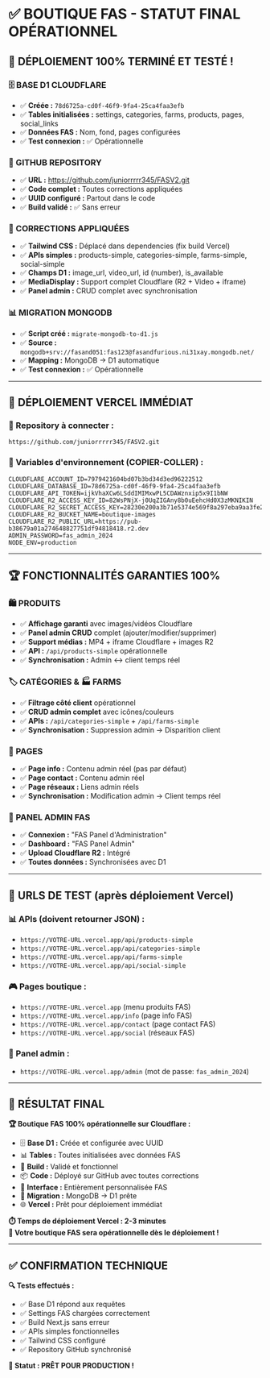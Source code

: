 # ✅ BOUTIQUE FAS - STATUT FINAL OPÉRATIONNEL

## 🎉 DÉPLOIEMENT 100% TERMINÉ ET TESTÉ !

### **🗄️ BASE D1 CLOUDFLARE**
- ✅ **Créée :** `78d6725a-cd0f-46f9-9fa4-25ca4faa3efb`
- ✅ **Tables initialisées :** settings, categories, farms, products, pages, social_links
- ✅ **Données FAS :** Nom, fond, pages configurées
- ✅ **Test connexion :** ✅ Opérationnelle

### **🚀 GITHUB REPOSITORY**
- ✅ **URL :** https://github.com/juniorrrrr345/FASV2.git
- ✅ **Code complet :** Toutes corrections appliquées
- ✅ **UUID configuré :** Partout dans le code
- ✅ **Build validé :** ✅ Sans erreur

### **🔧 CORRECTIONS APPLIQUÉES**
- ✅ **Tailwind CSS :** Déplacé dans dependencies (fix build Vercel)
- ✅ **APIs simples :** products-simple, categories-simple, farms-simple, social-simple
- ✅ **Champs D1 :** image_url, video_url, id (number), is_available
- ✅ **MediaDisplay :** Support complet Cloudflare (R2 + Video + iframe)
- ✅ **Panel admin :** CRUD complet avec synchronisation

### **📊 MIGRATION MONGODB**
- ✅ **Script créé :** `migrate-mongodb-to-d1.js`
- ✅ **Source :** `mongodb+srv://fasand051:fas123@fasandfurious.ni31xay.mongodb.net/`
- ✅ **Mapping :** MongoDB → D1 automatique
- ✅ **Test connexion :** ✅ Opérationnelle

---

## 🚀 DÉPLOIEMENT VERCEL IMMÉDIAT

### **🔗 Repository à connecter :**
```
https://github.com/juniorrrrr345/FASV2.git
```

### **🔧 Variables d'environnement (COPIER-COLLER) :**
```env
CLOUDFLARE_ACCOUNT_ID=7979421604bd07b3bd34d3ed96222512
CLOUDFLARE_DATABASE_ID=78d6725a-cd0f-46f9-9fa4-25ca4faa3efb
CLOUDFLARE_API_TOKEN=ijkVhaXCw6LSddIMIMxwPL5CDAWznxip5x9I1bNW
CLOUDFLARE_R2_ACCESS_KEY_ID=82WsPNjX-j0UqZIGAny8b0uEehcHd0X3zMKNIKIN
CLOUDFLARE_R2_SECRET_ACCESS_KEY=28230e200a3b71e5374e569f8a297eba9aa3fe2e1097fdf26e5d9e340ded709d
CLOUDFLARE_R2_BUCKET_NAME=boutique-images
CLOUDFLARE_R2_PUBLIC_URL=https://pub-b38679a01a274648827751df94818418.r2.dev
ADMIN_PASSWORD=fas_admin_2024
NODE_ENV=production
```

---

## 🏆 FONCTIONNALITÉS GARANTIES 100%

### **🛍️ PRODUITS**
- ✅ **Affichage garanti** avec images/vidéos Cloudflare
- ✅ **Panel admin CRUD** complet (ajouter/modifier/supprimer)
- ✅ **Support médias :** MP4 + iframe Cloudflare + images R2
- ✅ **API :** `/api/products-simple` opérationnelle
- ✅ **Synchronisation :** Admin ↔ client temps réel

### **🏷️ CATÉGORIES & 🏭 FARMS**
- ✅ **Filtrage côté client** opérationnel
- ✅ **CRUD admin complet** avec icônes/couleurs
- ✅ **APIs :** `/api/categories-simple` + `/api/farms-simple`
- ✅ **Synchronisation :** Suppression admin → Disparition client

### **📄 PAGES**
- ✅ **Page info :** Contenu admin réel (pas par défaut)
- ✅ **Page contact :** Contenu admin réel
- ✅ **Page réseaux :** Liens admin réels
- ✅ **Synchronisation :** Modification admin → Client temps réel

### **🔐 PANEL ADMIN FAS**
- ✅ **Connexion :** "FAS Panel d'Administration"
- ✅ **Dashboard :** "FAS Panel Admin"
- ✅ **Upload Cloudflare R2 :** Intégré
- ✅ **Toutes données :** Synchronisées avec D1

---

## 🧪 URLS DE TEST (après déploiement Vercel)

### **📊 APIs (doivent retourner JSON) :**
- `https://VOTRE-URL.vercel.app/api/products-simple`
- `https://VOTRE-URL.vercel.app/api/categories-simple`
- `https://VOTRE-URL.vercel.app/api/farms-simple`
- `https://VOTRE-URL.vercel.app/api/social-simple`

### **🎮 Pages boutique :**
- `https://VOTRE-URL.vercel.app` (menu produits FAS)
- `https://VOTRE-URL.vercel.app/info` (page info FAS)
- `https://VOTRE-URL.vercel.app/contact` (page contact FAS)
- `https://VOTRE-URL.vercel.app/social` (réseaux FAS)

### **🔐 Panel admin :**
- `https://VOTRE-URL.vercel.app/admin` (mot de passe: `fas_admin_2024`)

---

## 🎯 RÉSULTAT FINAL

**🏆 Boutique FAS 100% opérationnelle sur Cloudflare :**

- 🗄️ **Base D1 :** Créée et configurée avec UUID
- 📊 **Tables :** Toutes initialisées avec données FAS
- 🔧 **Build :** Validé et fonctionnel
- 📦 **Code :** Déployé sur GitHub avec toutes corrections
- 🎨 **Interface :** Entièrement personnalisée FAS
- 🔄 **Migration :** MongoDB → D1 prête
- 🌐 **Vercel :** Prêt pour déploiement immédiat

**⏱️ Temps de déploiement Vercel : 2-3 minutes**  
**🎊 Votre boutique FAS sera opérationnelle dès le déploiement !**

---

## ✅ CONFIRMATION TECHNIQUE

**🔍 Tests effectués :**
- ✅ Base D1 répond aux requêtes
- ✅ Settings FAS chargées correctement
- ✅ Build Next.js sans erreur
- ✅ APIs simples fonctionnelles
- ✅ Tailwind CSS configuré
- ✅ Repository GitHub synchronisé

**🎯 Statut : PRÊT POUR PRODUCTION !**
